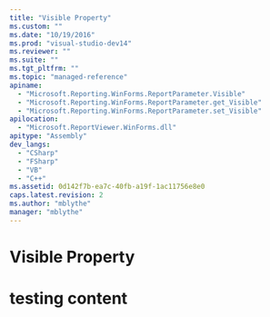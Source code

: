 ```yaml
---
title: "Visible Property"
ms.custom: ""
ms.date: "10/19/2016"
ms.prod: "visual-studio-dev14"
ms.reviewer: ""
ms.suite: ""
ms.tgt_pltfrm: ""
ms.topic: "managed-reference"
apiname: 
  - "Microsoft.Reporting.WinForms.ReportParameter.Visible"
  - "Microsoft.Reporting.WinForms.ReportParameter.get_Visible"
  - "Microsoft.Reporting.WinForms.ReportParameter.set_Visible"
apilocation: 
  - "Microsoft.ReportViewer.WinForms.dll"
apitype: "Assembly"
dev_langs: 
  - "CSharp"
  - "FSharp"
  - "VB"
  - "C++"
ms.assetid: 0d142f7b-ea7c-40fb-a19f-1ac11756e8e0
caps.latest.revision: 2
ms.author: "mblythe"
manager: "mblythe"
---
```

# Visible Property
# testing content